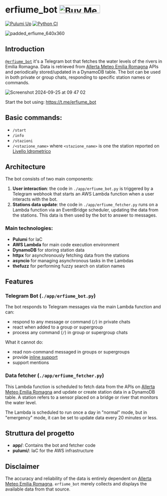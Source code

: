 # erfiume_bot <a href="https://www.buymeacoffee.com/d0d0" target="_blank"><img src="https://www.buymeacoffee.com/assets/img/custom_images/yellow_img.png" alt="Buy Me A Coffee" style="height: 25px !important;width: 130px !important;box-shadow: 0px 3px 2px 0px rgba(190, 190, 190, 0.5) !important;-webkit-box-shadow: 0px 3px 2px 0px rgba(190, 190, 190, 0.5) !important;" ></a>

[![Pulumi Up](https://github.com/notdodo/erfiume_bot/actions/workflows/pulumi-up.yml/badge.svg)](https://github.com/notdodo/erfiume_bot/actions/workflows/pulumi-up.yml) [![Python CI](https://github.com/notdodo/erfiume_bot/actions/workflows/python-ci.yml/badge.svg)](https://github.com/notdodo/erfiume_bot/actions/workflows/python-ci.yml)

![padded_erfiume_640x360](https://github.com/user-attachments/assets/58bb5033-87e0-4794-99f7-ddc1a3fd65b4)

## Introduction

[`@erfiume_bot`](https://t.me/erfiume_bot) it's a Telegram bot that fetches the water levels of the rivers in Emilia Romagna. Data is retrieved from [Allerta Meteo Emilia Romagna](https://allertameteo.regione.emilia-romagna.it/) APIs and periodically stored/updated in a DynamoDB table.
The bot can be used in both private or group chats, responding to specific station names or commands.

![Screenshot 2024-09-25 at 09 47 02](https://github.com/user-attachments/assets/f5bc07c1-fb6c-48be-b871-a9d6dd4aae82)

Start the bot using: https://t.me/erfiume_bot

## Basic commands:

- `/start`
- `/info`
- `/stazioni`
- `/<stazione_name>` where `<stazione_name>` is one the station reported on [Livello Idrometrico](https://allertameteo.regione.emilia-romagna.it/livello-idrometrico)

## Architecture

The bot consists of two main components:

1. **User interaction**: the code in `./app/erfiume_bot.py` is triggered by a Telegram webhook that starts an AWS Lambda function when a user interacts with the bot.
2. **Stations data update**: the code in `./app/erfiume_fetcher.py` runs on a Lambda function via an EventBridge scheduler, updating the data from the stations. This data is then used by the bot to answer to messages.

### Main technologies:

- **Pulumi** for IaC
- **AWS Lambda** for main code execution environment
- **DynamoDB** for storing station data
- **httpx** for asynchronously fetching data from the stations
- **asyncio** for managing asynchronous tasks in the Lambdas
- **thefuzz** for performing fuzzy search on station names

## Features

### Telegram Bot (`./app/erfiume_bot.py`)

The bot responds to Telegram messages via the main Lambda function and can:

- respond to any message or command (`/`) in private chats
- react when added to a group or supergroup
- process any command (`/`) in group or supergroup chats

What it cannot do:

- read non-command messaged in groups or supergroups
- provide [inline support](https://telegram.org/blog/inline-bots)
- support mentions

### Data fetcher (`./app/erfiume_fetcher.py`)

This Lambda function is scheduled to fetch data from the APIs on [Allerta Meteo Emilia Romagna](https://allertameteo.regione.emilia-romagna.it/) and update or create station data in a DynamoDB table. A station refers to a sensor placed on a bridge or river that monitors the water level.

The Lambda is scheduled to run once a day in "normal" mode, but in "emergency" mode, it can be set to update data every 20 minutes or less.

## Struttura del progetto

- **app/**: Contains the bot and fetcher code
- **pulumi/**: IaC for the AWS infrastructure

## Disclaimer

The accuracy and reliability of the data is entirely dependent on [Allerta Meteo Emilia Romagna](https://allertameteo.regione.emilia-romagna.it/). `erfiume_bot` merely collects and displays the available data from that source.
